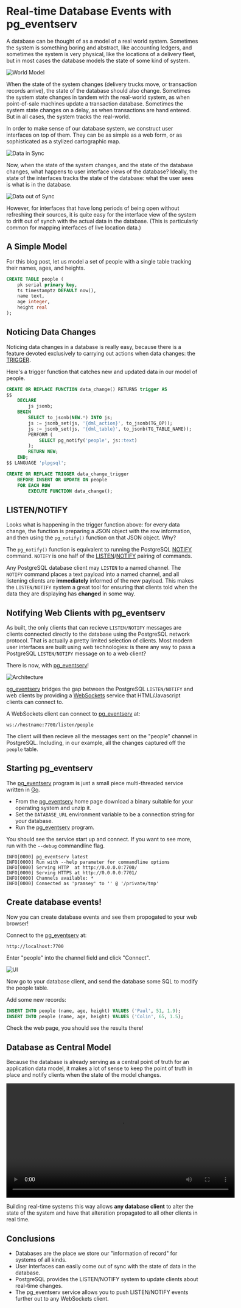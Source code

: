 # Real-time Database Events with pg_eventserv

A database can be thought of as a model of a real world system. Sometimes the system is something boring and abstract, like accounting ledgers, and sometimes the system is very physical, like the locations of a delivery fleet, but in most cases the database models the state of some kind of system.

![World Model](eventserv_model.png)

When the state of the system changes (delivery trucks move, or transaction records arrive), the state of the database should also change. Sometimes the system state changes in tandem with the real-world system, as when point-of-sale machines update a transaction database. Sometimes the system state changes on a delay, as when transactions are hand entered. But in all cases, the system tracks the real-world.

In order to make sense of our database system, we construct user interfaces on top of them. They can be as simple as a web form, or as sophisticated as a stylized cartographic map.

![Data in Sync](eventserv_data1.png)

Now, when the state of the system changes, and the state of the database changes, what happens to user interface views of the database? Ideally, the state of the interfaces tracks the state of the database: what the user sees is what is in the database.

![Data out of Sync](eventserv_data2.png)

However, for interfaces that have long periods of being open without refreshing their sources, it is quite easy for the interface view of the system to drift out of synch with the actual data in the database. (This is particularly common for mapping interfaces of live location data.)


## A Simple Model

For this blog post, let us model a set of people with a single table tracking their names, ages, and heights.

```sql
CREATE TABLE people (
    pk serial primary key,
    ts timestamptz DEFAULT now(),
    name text,
    age integer,
    height real
);
```


## Noticing Data Changes

Noticing data changes in a database is really easy, because there is a feature devoted exclusively to carrying out actions when data changes: the [TRIGGER](https://www.postgresql.org/docs/current/triggers.html).

Here's a trigger function that catches new and updated data in our model of people.

```sql
CREATE OR REPLACE FUNCTION data_change() RETURNS trigger AS
$$
    DECLARE
        js jsonb;
    BEGIN
        SELECT to_jsonb(NEW.*) INTO js;
        js := jsonb_set(js, '{dml_action}', to_jsonb(TG_OP));
        js := jsonb_set(js, '{dml_table}', to_jsonb(TG_TABLE_NAME));
        PERFORM (
            SELECT pg_notify('people', js::text)
        );
        RETURN NEW;
    END;
$$ LANGUAGE 'plpgsql';

CREATE OR REPLACE TRIGGER data_change_trigger
    BEFORE INSERT OR UPDATE ON people
    FOR EACH ROW
        EXECUTE FUNCTION data_change();

```


## LISTEN/NOTIFY

Looks what is happening in the trigger function above: for every data change, the function is preparing a JSON object with the row information, and then using the `pg_notify()` function on that JSON object. Why?

The `pg_notify()` function is equivalent to running the PostgreSQL [NOTIFY](https://www.postgresql.org/docs/current/sql-notify.html) command. `NOTIFY` is one half of the [LISTEN](https://www.postgresql.org/docs/current/sql-listen.html)/[NOTIFY](https://www.postgresql.org/docs/current/sql-notify.html) pairing of commands.

Any PostgreSQL database client may `LISTEN` to a named channel. The `NOTIFY` command places a text payload into a named channel, and all listening clients are **immediately** informed of the new payload. This makes the `LISTEN/NOTIFY` system a great tool for ensuring that clients told when the data they are displaying has **changed** in some way.


## Notifying Web Clients with pg_eventserv

As built, the only clients that can recieve `LISTEN/NOTIFY` messages are clients connected directly to the database using the PostgreSQL network protocol. That is actually a pretty limited selection of clients. Most modern user interfaces are built using web technologies: is there any way to pass a PostgreSQL `LISTEN/NOTIFY` message on to a web client?

There is now, with [pg_eventserv](https://github.com/crunchydata/pg_eventserv)! 

![Architecture](eventserv_arch.png)

[pg_eventserv](https://github.com/crunchydata/pg_eventserv) bridges the gap between the PostgreSQL `LISTEN/NOTIFY` and web clients by providing a [WebSockets](https://developer.mozilla.org/en-US/docs/Web/API/WebSockets_API) service that HTML/Javascript clients can connect to.

A WebSockets client can connect to [pg_eventserv](https://github.com/crunchydata/pg_eventserv) at:

```
ws://hostname:7700/listen/people
```

The client will then recieve all the messages sent on the "people" channel in PostgreSQL. Including, in our example, all the changes captured off the `people` table.


## Starting pg_eventserv

The [pg_eventserv](https://github.com/crunchydata/pg_eventserv) program is just a small piece multi-threaded service written in [Go](https://go.dev/). 

* From the [pg_eventserv](https://github.com/crunchydata/pg_eventserv) home page download a binary suitable for your operating system and unzip it.
* Set the `DATABASE_URL` environment variable to be a connection string for your database.
* Run the [pg_eventserv](https://github.com/crunchydata/pg_eventserv) program.

You should see the service start up and connect. If you want to see more, run with the `--debug` commandline flag.

```
INFO[0000] pg_eventserv latest                          
INFO[0000] Run with --help parameter for commandline options 
INFO[0000] Serving HTTP  at http://0.0.0.0:7700/        
INFO[0000] Serving HTTPS at http://0.0.0.0:7701/        
INFO[0000] Channels available: *                        
INFO[0000] Connected as 'pramsey' to '' @ '/private/tmp' 
```


## Create database events!

Now you can create database events and see them propogated to your web browser!

Connect to the [pg_eventserv](https://github.com/crunchydata/pg_eventserv) at:

```
http://localhost:7700
```

Enter "people" into the channel field and click "Connect".

![UI](eventserv_ui.png)

Now go to your database client, and send the database some SQL to modify the people table.

Add some new records:

```sql
INSERT INTO people (name, age, height) VALUES ('Paul', 51, 1.9);
INSERT INTO people (name, age, height) VALUES ('Colin', 65, 1.5);
```

Check the web page, you should see the results there! 


## Database as Central Model

Because the database is already serving as a central point of truth for an application data model, it makes a lot of sense to keep the point of truth in place and notify clients when the state of the model changes. 

<video width="600" controls><source src="eventserv.mp4" type="video/mp4">Your browser does not support the video tag.</video> 

Building real-time systems this way allows **any database client** to alter the state of the system and have that alteration propagated to all other clients in real time. 


## Conclusions

* Databases are the place we store our "information of record" for systems of all kinds.
* User interfaces can easily come out of sync with the state of data in the database.
* PostgreSQL provides the LISTEN/NOTIFY system to update clients about real-time changes.
* The pg_eventserv service allows you to push LISTEN/NOTIFY events further out to any WebSockets client.


